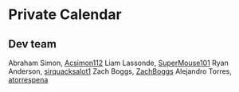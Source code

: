 # Private Calendar

## Dev team

Abraham Simon, [Acsimon112](https://github.com/Acsimon112)
Liam Lassonde, [SuperMouse101](https://github.com/SuperMouse101)
Ryan Anderson, [sirquacksalot1](https://github.com/sirquacksalot1)
Zach Boggs, [ZachBoggs](https://github.com/ZachBoggs)
Alejandro Torres, [atorrespena](http://github.com/atorrespena)
